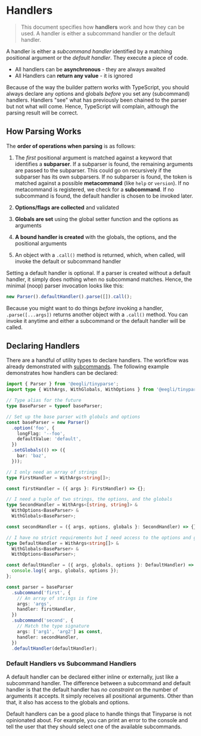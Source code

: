 # Handlers

> This document specifies how **handlers** work and how they can be used. A handler is either a subcommand handler or the default handler.

A handler is either a _subcommand handler_ identified by a matching positional argument or the _default handler_. They execute a piece of code.

- All handlers can be **asynchronous** - they are always awaited
- All Handlers can **return any value** - it is ignored

Because of the way the builder pattern works with TypeScript, you should always declare any options and globals _before_ you set any (subcommand) handlers. Handlers "see" what has previously been chained to the parser but not what will come. Hence, TypeScript will complain, although the parsing result will be correct.

## How Parsing Works

The **order of operations when parsing** is as follows:

1. The _first_ positional argument is matched against a keyword that identifies a **subparser**. If a subparser is found, the remaining arguments are passed to the subparser. This could go on recursively if the subparser has its own subparsers. If no subparser is found, the token is matched against a possible **metacommand** (like `help` or `version`). If no metacommand is registered, we check for a **subcommand**. If no subcommand is found, the default handler is chosen to be invoked later.

2. **Options/flags are collected** and validated
3. **Globals are set** using the global setter function and the options as arguments
4. **A bound handler is created** with the globals, the options, and the positional arguments
5. An object with a `.call()` method is returned, which, when called, will invoke the default or subcommand handler

Setting a default handler is optional. If a parser is created without a default handler, it simply does nothing when no subcommand matches. Hence, the minimal (noop) parser invocation looks like this:

```ts
new Parser().defaultHandler().parse([]).call();
```

Because you might want to do things _before_ invoking a handler, `.parse([...args])` returns another object with a `.call()` method. You can invoke it anytime and either a subcommand or the default handler will be called.

## Declaring Handlers

There are a handful of utility types to declare handlers. The workflow was already demonstrated with [subcommands](reference/subcommands.md?id=external-declaration). The following example demonstrates how handlers can be declared:

```ts
import { Parser } from '@eegli/tinyparse';
import type { WithArgs, WithGlobals, WithOptions } from '@eegli/tinyparse';

// Type alias for the future
type BaseParser = typeof baseParser;

// Set up the base parser with globals and options
const baseParser = new Parser()
  .option('foo', {
    longFlag: '--foo',
    defaultValue: 'default',
  })
  .setGlobals(() => ({
    bar: 'baz',
  }));

// I only need an array of strings
type FirstHandler = WithArgs<string[]>;

const firstHandler = ({ args }: FirstHandler) => {};

// I need a tuple of two strings, the options, and the globals
type SecondHandler = WithArgs<[string, string]> &
  WithOptions<BaseParser> &
  WithGlobals<BaseParser>;

const secondHandler = ({ args, options, globals }: SecondHandler) => {};

// I have no strict requirements but I need access to the options and globals
type DefaultHandler = WithArgs<string[]> &
  WithGlobals<BaseParser> &
  WithOptions<BaseParser>;

const defaultHandler = ({ args, globals, options }: DefaultHandler) => {
  console.log({ args, globals, options });
};

const parser = baseParser
  .subcommand('first', {
    // An array of strings is fine
    args: 'args',
    handler: firstHandler,
  })
  .subcommand('second', {
    // Match the type signature
    args: ['arg1', 'arg2'] as const,
    handler: secondHandler,
  })
  .defaultHandler(defaultHandler);
```

### Default Handlers vs Subcommand Handlers

A default handler can be declared either inline or externally, just like a subcommand handler. The difference between a subcommand and default handler is that the default handler has _no constraint_ on the number of arguments it accepts. It simply receives all positional arguments. Other than that, it also has access to the globals and options.

Default handlers can be a good place to handle things that Tinyparse is not opinionated about. For example, you can print an error to the console and tell the user that they should select one of the available subcommands.
